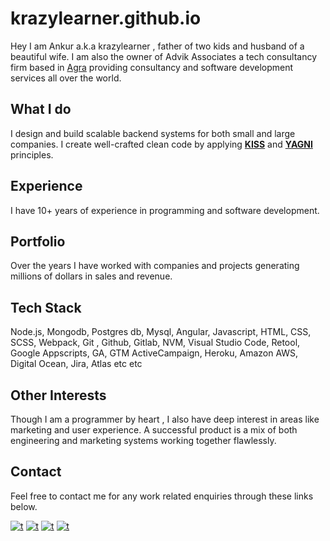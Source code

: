 
# krazylearner.github.io

Hey I am Ankur a.k.a krazylearner ,  father of two kids and husband of a beautiful wife. I am also the owner of Advik Associates a tech consultancy firm based in [Agra](https://agra.nic.in/) providing consultancy and software development services all over the world.

      
What I do
-------------
I design and build scalable backend systems for both small and large companies. I create well-crafted clean code by applying  [**KISS**](https://en.wikipedia.org/wiki/KISS_principle) and [**YAGNI**](https://en.wikipedia.org/wiki/You_aren%27t_gonna_need_it) principles.

Experience
-------------
I have 10+ years of experience in programming and software development.

Portfolio
-------------
Over the years I have worked with companies and projects generating millions of dollars in sales and revenue.

Tech Stack
-------------

Node.js, Mongodb, Postgres db, Mysql, Angular, Javascript, HTML, CSS, SCSS, Webpack, Git , Github, Gitlab, NVM, Visual Studio Code, Retool, Google Appscripts, GA, GTM
ActiveCampaign, Heroku, Amazon AWS, Digital Ocean, Jira, Atlas etc etc

Other Interests
------------

Though I am a programmer by heart , I also have deep interest in areas like marketing and user experience. 
A successful  product is a mix of both engineering and marketing systems working together flawlessly.

Contact
-------------

Feel free to contact me for any work related enquiries through these links below.

[![t](https://img.shields.io/badge/LinkedIn-0077B5?style=for-the-badge&logo=linkedin&logoColor=white)](https://www.linkedin.com/in/ankurdev)
[![t](https://img.shields.io/badge/GitHub-100000?style=for-the-badge&logo=github&logoColor=white)](https://github.com/krazylearner)
[![t](https://img.shields.io/badge/Gmail-D14836?style=for-the-badge&logo=gmail&logoColor=white)](mailto:ankurbansal0562@gmail.com)
[![t](https://img.shields.io/badge/GitLab-330F63?style=for-the-badge&logo=gitlab&logoColor=white)](https://gitlab.com/rahulkumar)








